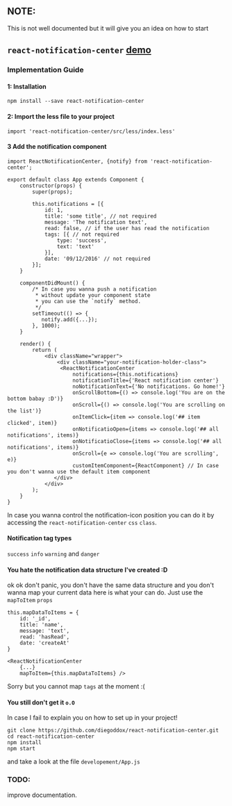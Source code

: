 ## NOTE:
This is not well documented but it will give you an idea on how to start
## `react-notification-center` [demo](http://diegoddox.github.io/react-notification-center/)

### Implementation Guide

#### 1: Installation
`npm install --save react-notification-center`

#### 2: Import the less file to your project
`import 'react-notification-center/src/less/index.less'`

#### 3 Add the notification component
```
import ReactNotificationCenter, {notify} from 'react-notification-center';

export default class App extends Component {
    constructor(props) {
        super(props);

        this.notifications = [{
            id: 1,
            title: 'some title', // not required
            message: 'The notification text', 
            read: false, // if the user has read the notification
            tags: [{ // not required
                type: 'success',
                text: 'text'
            }],
            date: '09/12/2016' // not required
        }];
    }
    
    componentDidMount() {
        /* In case you wanna push a notification
         * without update your component state
         * you can use the `notify` method.
         */
        setTimeout(() => {
           notify.add({...}); 
        }, 1000);
    }
   
    render() {
        return (
            <div className="wrapper">
                <div className="your-notification-holder-class">
	             <ReactNotificationCenter
	                 notifications={this.notifications}
                     notificationTitle={'React notification center'}
                     noNotificationText={'No notifications. Go home!'}
                     onScrollBottom={() => console.log('You are on the bottom babay :D')}
                     onScroll={() => console.log('You are scrolling on the list')}
                     onItemClick={item => console.log('## item clicked', item)}
                     onNotificatioOpen={items => console.log('## all notifications', items)}
                     onNotificatioClose={items => console.log('## all notifications', items)}
                     onScroll={e => console.log('You are scrolling', e)}
                     customItemComponent={ReactComponent} // In case you don't wanna use the default item component
               </div>
            </div>
        );
    }
}
```
In case you wanna control the notification-icon position you can do it by accessing the `react-notification-center` `css` `class`.

#### Notification tag types
`success` `info` `warning` and `danger`

#### You hate the notification data structure I've created :D
ok ok don't panic, you don't have the same data structure and you don't wanna map your current data here is what your can do. Just use the `mapToItem` `props`

```
this.mapDataToItems = {
    id: '_id',
    title: 'name',
    message: 'text',
    read: 'hasRead',
    date: 'createAt'
}

<ReactNotificationCenter
    {...}
    mapToItem={this.mapDataToItems} />
```

Sorry but you cannot map `tags` at the moment :(

#### You still don't get it `o.O`
In case I fail to explain you on how to set up in your project!

```
git clone https://github.com/diegoddox/react-notification-center.git 
cd react-notification-center
npm install
npm start
```

and take a look at the file `developement/App.js`

### TODO:
improve documentation.
